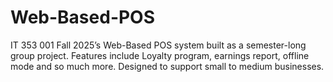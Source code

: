 # Web-Based-POS
IT 353 001 Fall 2025’s Web-Based POS system built as a semester-long group project. Features include Loyalty program, earnings report, offline mode and so much more. Designed to support small to medium businesses.
